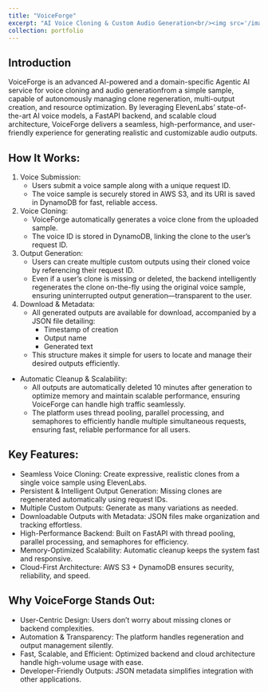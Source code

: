 ```yaml
---
title: "VoiceForge"
excerpt: "AI Voice Cloning & Custom Audio Generation<br/><img src='/images/proj-3.png' >"
collection: portfolio
---
```


## Introduction
VoiceForge is an advanced AI-powered and a domain-specific Agentic AI service for voice cloning and audio generationfrom a simple sample, capable of autonomously managing clone regeneration, multi-output creation, and resource optimization. By leveraging ElevenLabs’ state-of-the-art AI voice models, a FastAPI backend, and scalable cloud architecture, VoiceForge delivers a seamless, high-performance, and user-friendly experience for generating realistic and customizable audio outputs.

## How It Works:
1. Voice Submission:
    * Users submit a voice sample along with a unique request ID.
    * The voice sample is securely stored in AWS S3, and its URI is saved in DynamoDB for fast, reliable access.
2. Voice Cloning:
    * VoiceForge automatically generates a voice clone from the uploaded sample.
    * The voice ID is stored in DynamoDB, linking the clone to the user’s request ID.
3. Output Generation:
    * Users can create multiple custom outputs using their cloned voice by referencing their request ID.
    * Even if a user’s clone is missing or deleted, the backend intelligently regenerates the clone on-the-fly using the original voice sample, ensuring uninterrupted output generation—transparent to the user.
4. Download & Metadata:
    * All generated outputs are available for download, accompanied by a JSON file detailing:
        * Timestamp of creation
        * Output name
        * Generated text
    * This structure makes it simple for users to locate and manage their desired outputs efficiently.
* Automatic Cleanup & Scalability:
    * All outputs are automatically deleted 10 minutes after generation to optimize memory and maintain scalable performance, ensuring VoiceForge can handle high traffic seamlessly.
    * The platform uses thread pooling, parallel processing, and semaphores to efficiently handle multiple simultaneous requests, ensuring fast, reliable performance for all users.

## Key Features:
* Seamless Voice Cloning: Create expressive, realistic clones from a single voice sample using ElevenLabs.
* Persistent & Intelligent Output Generation: Missing clones are regenerated automatically using request IDs.
* Multiple Custom Outputs: Generate as many variations as needed.
* Downloadable Outputs with Metadata: JSON files make organization and tracking effortless.
* High-Performance Backend: Built on FastAPI with thread pooling, parallel processing, and semaphores for efficiency.
* Memory-Optimized Scalability: Automatic cleanup keeps the system fast and responsive.
* Cloud-First Architecture: AWS S3 + DynamoDB ensures security, reliability, and speed.

## Why VoiceForge Stands Out:
* User-Centric Design: Users don’t worry about missing clones or backend complexities.
* Automation & Transparency: The platform handles regeneration and output management silently.
* Fast, Scalable, and Efficient: Optimized backend and cloud architecture handle high-volume usage with ease.
* Developer-Friendly Outputs: JSON metadata simplifies integration with other applications.
